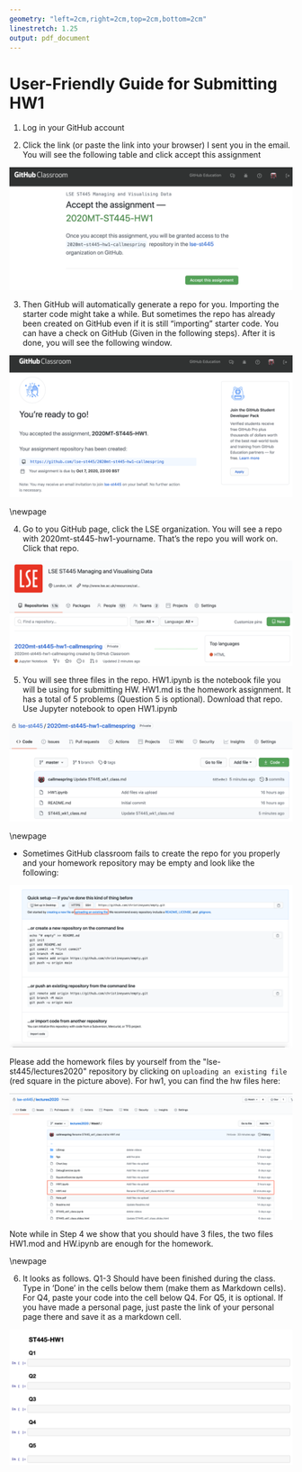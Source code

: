 ```yaml
---
geometry: "left=2cm,right=2cm,top=2cm,bottom=2cm"
linestretch: 1.25
output: pdf_document
---
```


# User-Friendly Guide for Submitting HW1

1. Log in your GitHub account

2. Click the link (or paste the link into your browser) I sent you in the email. You will see the following table and click accept this assignment

![](figs/hw_accept.png)

3. Then GitHub will automatically generate a repo for you. Importing the starter code might take a while. But sometimes the repo has already been created on GitHub even if it is still “importing” starter code. You can have a check on GitHub (Given in the following steps). After it is done, you will see the following window.

![](figs/hw_accepted.png)

\newpage

4. Go to you GitHub page, click the LSE organization. You will see a repo with 2020mt-st445-hw1-yourname. That’s the repo you will work on. Click that repo.

![](figs/hw_list.png)

5. You will see three files in the repo. HW1.ipynb is the notebook file you will be using for submitting HW. HW1.md is the homework assignment. It has a total of 5 problems (Question 5 is optional). Download that repo. Use Jupyter notebook to open HW1.ipynb

![](figs/hw_repo.png)

\newpage

  * Sometimes GitHub classroom fails to create the repo for you properly and your homework repository may be empty and look like the following:

  ![](figs/hw_empty.png)

  Please add the homework files by yourself from the "lse-st445/lectures2020" repository by clicking on `uploading an existing file` (red square in the picture above). For hw1, you can find the hw files here:

![](figs/hw_files.png)

Note while in Step 4 we show that you should have 3 files, the two files HW1.mod and HW.ipynb are enough for the homework.

\newpage

6. It looks as follows. Q1-3 Should have been finished during the class. Type in ‘Done’ in the cells below them (make them as Markdown cells). For Q4, paste your code into the cell below Q4. For Q5, it is optional. If you have made a personal page, just paste the link of your personal page there and save it as a markdown cell.

![](figs/hw_page.png)
